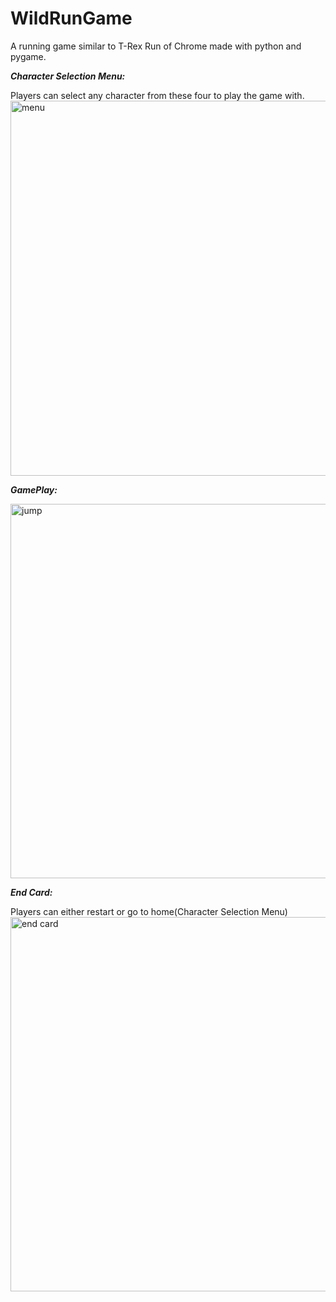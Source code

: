 # WildRunGame
A running game similar to T-Rex Run of Chrome made with python and pygame. 

***Character Selection Menu:***

Players can select any character from these four to play the game with.
<img width="600" alt="menu" src="https://user-images.githubusercontent.com/96368353/227758656-48dcf969-851b-404a-99af-ff2b1513d1f5.png">

***GamePlay:***

<img width="599" alt="jump" src="https://user-images.githubusercontent.com/96368353/227758704-3242f696-ae98-4a63-8236-192cba818b42.png">


***End Card:***

Players can either restart or go to home(Character Selection Menu)
<img width="599" alt="end card" src="https://user-images.githubusercontent.com/96368353/227758753-a752e674-8d9b-41d4-9af0-a8ae676812cd.png">


